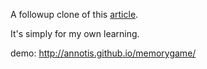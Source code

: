 A followup clone of this [article](http://blog.krawaller.se/posts/a-react-js-case-study-follow-up/).

It's simply for my own learning.

demo: http://annotis.github.io/memorygame/

